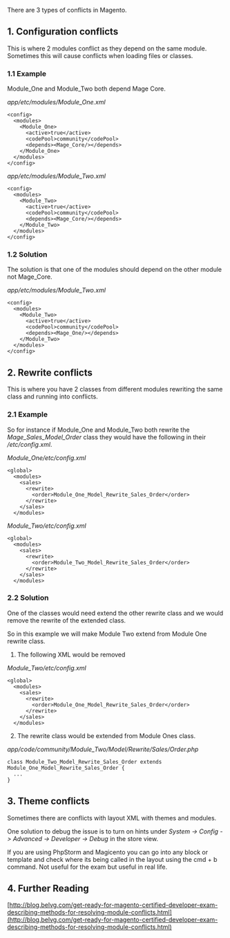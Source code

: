 There are 3 types of conflicts in Magento.


## 1. Configuration conflicts

This is where 2 modules conflict as they depend on the same module.
Sometimes this will cause conflicts when loading files or classes.


### 1.1 Example

Module_One and Module_Two both depend Mage Core.


*app/etc/modules/Module_One.xml*

    <config>
      <modules>
        <Module_One>
          <active>true</active>
          <codePool>community</codePool>
          <depends><Mage_Core/></depends>
        </Module_One>
      </modules>
    </config>



*app/etc/modules/Module_Two.xml*

    <config>
      <modules>
        <Module_Two>
          <active>true</active>
          <codePool>community</codePool>
          <depends><Mage_Core/></depends>
        </Module_Two>
      </modules>
    </config>

### 1.2 Solution

The solution is that one of the modules should depend on the other module not Mage_Core.

*app/etc/modules/Module_Two.xml*

    <config>
      <modules>
        <Module_Two>
          <active>true</active>
          <codePool>community</codePool>
          <depends><Mage_One/></depends>
        </Module_Two>
      </modules>
    </config>



## 2. Rewrite conflicts

This is where you have 2 classes from different modules rewriting the same class and running into conflicts.


### 2.1 Example

So for instance if Module_One and Module_Two both rewrite the *Mage_Sales_Model_Order* class they would have the following in their */etc/config.xml*.


*Module_One/etc/config.xml*

    <global>
      <modules>
        <sales>
          <rewrite>
            <order>Module_One_Model_Rewrite_Sales_Order</order>
          </rewrite>
        </sales>
      </modules>

*Module_Two/etc/config.xml*

    <global>
      <modules>
        <sales>
          <rewrite>
            <order>Module_Two_Model_Rewrite_Sales_Order</order>
          </rewrite>
        </sales>
      </modules>


### 2.2 Solution

One of the classes would need extend the other rewrite class and we would remove the rewrite of the extended class.

So in this example we will make Module Two extend from Module One rewrite class.


1. The following XML would be removed

*Module_Two/etc/config.xml*

    <global>
      <modules>
        <sales>
          <rewrite>
            <order>Module_One_Model_Rewrite_Sales_Order</order>
          </rewrite>
        </sales>
      </modules>


2. The rewrite class would be extended from Module Ones class.

*app/code/community/Module_Two/Model/Rewrite/Sales/Order.php*


    class Module_Two_Model_Rewrite_Sales_Order extends Module_One_Model_Rewrite_Sales_Order {
      ...
    }



## 3. Theme conflicts

Sometimes there are conflicts with layout XML with themes and modules.

One solution to debug the issue is to turn on hints under *System -> Config -> Advanced -> Developer -> Debug* in the store view.

If you are using PhpStorm and Magicento you can go into any block or template and check where its being called in the layout using the cmd + b command. Not useful for the exam but useful in real life.


## 4. Further Reading

[http://blog.belvg.com/get-ready-for-magento-certified-developer-exam-describing-methods-for-resolving-module-conflicts.html](http://blog.belvg.com/get-ready-for-magento-certified-developer-exam-describing-methods-for-resolving-module-conflicts.html)
